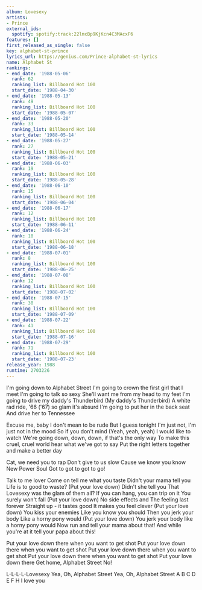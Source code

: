 ```yaml
---
album: Lovesexy
artists:
- Prince
external_ids:
  spotify: spotify:track:22lmcBp9KjKcn4C3MAcxF6
features: []
first_released_as_single: false
key: alphabet-st-prince
lyrics_url: https://genius.com/Prince-alphabet-st-lyrics
name: Alphabet St
rankings:
- end_date: '1988-05-06'
  rank: 62
  ranking_list: Billboard Hot 100
  start_date: '1988-04-30'
- end_date: '1988-05-13'
  rank: 49
  ranking_list: Billboard Hot 100
  start_date: '1988-05-07'
- end_date: '1988-05-20'
  rank: 33
  ranking_list: Billboard Hot 100
  start_date: '1988-05-14'
- end_date: '1988-05-27'
  rank: 27
  ranking_list: Billboard Hot 100
  start_date: '1988-05-21'
- end_date: '1988-06-03'
  rank: 19
  ranking_list: Billboard Hot 100
  start_date: '1988-05-28'
- end_date: '1988-06-10'
  rank: 15
  ranking_list: Billboard Hot 100
  start_date: '1988-06-04'
- end_date: '1988-06-17'
  rank: 12
  ranking_list: Billboard Hot 100
  start_date: '1988-06-11'
- end_date: '1988-06-24'
  rank: 10
  ranking_list: Billboard Hot 100
  start_date: '1988-06-18'
- end_date: '1988-07-01'
  rank: 8
  ranking_list: Billboard Hot 100
  start_date: '1988-06-25'
- end_date: '1988-07-08'
  rank: 12
  ranking_list: Billboard Hot 100
  start_date: '1988-07-02'
- end_date: '1988-07-15'
  rank: 30
  ranking_list: Billboard Hot 100
  start_date: '1988-07-09'
- end_date: '1988-07-22'
  rank: 41
  ranking_list: Billboard Hot 100
  start_date: '1988-07-16'
- end_date: '1988-07-29'
  rank: 71
  ranking_list: Billboard Hot 100
  start_date: '1988-07-23'
release_year: 1988
runtime: 2703226
---
```

I'm going down to Alphabet Street
I'm going to crown the first girl that I meet
I'm going to talk so sexy
She'll want me from my head to my feet
I'm going to drive my daddy's Thunderbird (My daddy's Thunderbird)
A white rad ride, '66 ('67) so glam it's absurd
I'm going to put her in the back seat
And drive her to Tennessee


Excuse me, baby
I don't mean to be rude
But I guess tonight I'm just not, I'm just not in the mood
So if you don't mind (Yeah, yeah, yeah)
I would like to watch
We're going down, down, down, if that's the only way
To make this cruel, cruel world hear what we've got to say
Put the right letters together and make a better day


Cat, we need you to rap
Don't give to us slow
Cause we know you know
New Power Soul
Got to got to got to go!


Talk to me lover
Come on tell me what you taste
Didn't your mama tell you
Life is to good to waste? (Put your love down)
Didn't she tell you
That Lovesexy was the glam of them all?
If you can hang, you can trip on it
You surely won't fall (Put your love down)
No side effects and
The feeling last forever
Straight up - it tastes good
It makes you feel clever (Put your love down)
You kiss your enemies
Like you know you should
Then you jerk your body
Like a horny pony would (Put your love down)
You jerk your body like a horny pony would
Now run and tell your mama about that!
And while you're at it tell your papa about this!


Put your love down there when you want to get shot
Put your love down there when you want to get shot
Put your love down there when you want to get shot
Put your love down there when you want to get shot
Put your love down there
Get home, Alphabet Street
No!


L-L-L-L-Lovesexy
Yea, Oh, Alphabet Street
Yea, Oh, Alphabet Street
A B C D E F H I love you
